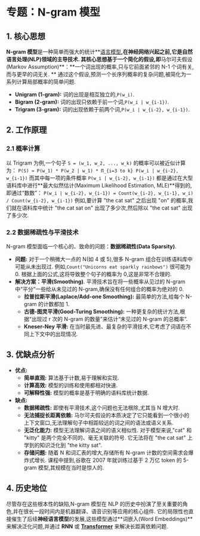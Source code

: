 # 专题：N-gram 模型
## 1. 核心思想
**N-gram 模型**是一种简单而强大的统计**[语言模型](./Lecture1-Language-Models.md)**,在神经网络兴起之前,它是自然语言处理(NLP)领域的主导技术. 
其核心思想基于一个简化的假设,即**马尔可夫假设(Markov Assumption)**：**一个词出现的概率,只与它前面紧邻的 N-1 个词有关,而与更早的词无关. **
通过这个假设,预测一个长序列概率的复杂问题,被简化为一系列计算局部概率的简单问题. 
*   **Unigram (1-gram):** 词的出现是相互独立的,`P(w_i)`. 
*   **Bigram (2-gram):** 词的出现只依赖于前一个词,`P(w_i | w_{i-1})`. 
*   **Trigram (3-gram):** 词的出现依赖于前两个词,`P(w_i | w_{i-2}, w_{i-1})`. 
## 2. 工作原理
### 2.1 概率计算
以 Trigram 为例,一个句子 `S = (w_1, w_2, ..., w_k)` 的概率可以被近似计算为：
`P(S) ≈ P(w_1) * P(w_2 | w_1) * Π_{i=3 to k} P(w_i | w_{i-2}, w_{i-1})`
而其中每一项的条件概率 `P(w_i | w_{i-2}, w_{i-1})` 都是通过在大型语料库中进行**最大似然估计(Maximum Likelihood Estimation, MLE)**得到的,即通过“数数”：
`P(w_i | w_{i-2}, w_{i-1}) = Count(w_{i-2}, w_{i-1}, w_i) / Count(w_{i-2}, w_{i-1})`
例如,要计算 "the cat sat" 之后出现 "on" 的概率,我们就在语料库中统计 "the cat sat on" 出现了多少次,然后除以 "the cat sat" 出现了多少次. 
### 2.2 数据稀疏性与平滑技术
N-gram 模型面临一个核心的、致命的问题：**数据稀疏性(Data Sparsity)**. 
*   **问题:** 对于一个稍微大一点的 N(如 4 或 5),很多 N-gram 组合在训练语料库中可能从未出现过. 例如,`Count("Unicorns eat sparkly rainbows")` 很可能为 0. 根据上面的公式,这将导致整个句子的概率为 0,这是非常不合理的. 
*   **解决方案：平滑(Smoothing)**. 平滑技术旨在将一些概率从见过的 N-gram 中“平分”一些给从未见过的 N-gram,确保没有任何组合的概率为绝对的 0. 
    *   **拉普拉斯平滑(Laplace/Add-one Smoothing):** 最简单的方法,给每个 N-gram 的计数都加 1. 
    *   **古德-图灵平滑(Good-Turing Smoothing):** 一种更复杂的统计方法,根据“出现过 r 次的 N-gram 的数量”来估计“未见过的 N-gram 的总概率”. 
    *   **Kneser-Ney 平滑:** 在当时最先进、最复杂的平滑技术,它考虑了词语在不同上下文中的出现情况. 
## 3. 优缺点分析
*   **优点:**
    *   **简单直观:** 算法基于计数,易于理解和实现. 
    *   **计算高效:** 模型的训练和使用都相对快速. 
    *   **可解释性强:** 模型的概率是基于明确的语料库统计数据. 
*   **缺点:**
    *   **数据稀疏性:** 即使有平滑技术,这个问题也无法根除,尤其当 N 增大时. 
    *   **无法捕捉长距离依赖:** 马尔可夫假设的本质决定了它只能看到一个很小的上下文窗口,无法理解句子中相距较远的词之间的语法或语义关系. 
    *   **无泛化能力:** 模型无法理解词语之间的语义相似性. 对于模型来说,"cat" 和 "kitty" 是两个完全不同的、毫无关联的符号. 它无法将在 "the cat sat" 上学到的知识泛化到 "the kitty sat". 
    *   **存储问题:** 随着 N 和词汇表的增大,存储所有 N-gram 计数的空间需求会爆炸式增长. 课程中提到,谷歌在 2007 年就训练过基于 2 万亿 token 的 5-gram 模型,其规模在当时是惊人的. 
## 4. 历史地位
尽管存在这些根本性的缺陷,N-gram 模型在 NLP 的历史中扮演了至关重要的角色,并在很长一段时间内是机器翻译、语音识别等应用的核心组件. 它的局限性也直接催生了后续**神经语言模型**的发展,这些模型通过**词嵌入(Word Embeddings)**来解决泛化问题,并通过 **RNN** 或 **[Transformer](./Lecture1-Transformer.md)** 来解决长距离依赖问题. 